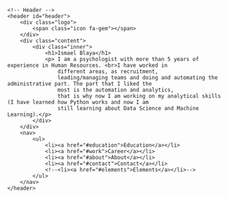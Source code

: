 <!DOCTYPE HTML>
<!--
	Dimension by HTML5 UP
	html5up.net | @ajlkn
	Free for personal and commercial use under the CCA 3.0 license (html5up.net/license)
-->
<html>
<head>
    <title>Ismael Blaya CV</title>
    <meta charset="utf-8"/>
    <meta name="viewport" content="width=device-width, initial-scale=1, user-scalable=no"/>
    <link rel="stylesheet" href="assets/css/main.css"/>
    <noscript>
        <link rel="stylesheet" href="assets/css/noscript.css"/>
    </noscript>
</head>
<body class="is-preload">

<!-- Wrapper -->
<div id="wrapper">

    <!-- Header -->
    <header id="header">
        <div class="logo">
            <span class="icon fa-gem"></span>
        </div>
        <div class="content">
            <div class="inner">
                <h1>Ismael Blaya</h1>
                <p> I am a psychologist with more than 5 years of experience in Human Resources. <br>I have worked in
                    different areas, as recruitment,
                    leading/managing teams and doing and automating the administrative part. The part that I liked the
                    most is the automation and analytics,
                    that is why now I am working on my analytical skills (I have learned how Python works and now I am
                    still learning about Data Science and Machine Learning).</p>
            </div>
        </div>
        <nav>
            <ul>
                <li><a href="#education">Education</a></li>
                <li><a href="#work">Career</a></li>
                <li><a href="#about">About</a></li>
                <li><a href="#contact">Contact</a></li>
                <!--<li><a href="#elements">Elements</a></li>-->
            </ul>
        </nav>
    </header>
